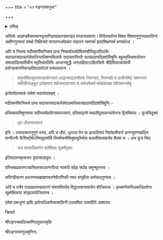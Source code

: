 +++
title = "०२ रङ्गरामानुजः"

+++
<details><summary>तमिळ्</summary>

சீமலங்கீடேன். வேசிக்ககூட

ஸ்ரீரங்கம் ஸ்ரீமதாண்டவன் (ஸ்ரீமுஷ்ணம்)

ஸ்ரீரங்கம் ஸ்ரீமதாண்டவன் ஸ்ரீமுகம்

</details>

अयिभोः अखण्डवैभवभवनभूतपण्डितप्रकाण्डमण्डल मण्डनायमानाः ! विदितचरोप्यं विषयः विषयानुगुणपक्षपातिनां अक्षीणगुणवतां समक्षे निक्षिप्यते सनातनधर्मप्रकर सदातन रक्षणार्थं इतरशिक्षणार्थं क्षणार्थञ्च ।

अपि च निकषा मदीयमनीषानिकषं प्राप्य निष्कर्षायसंप्रेषितश्श्रौतिकुलतिलकैः सदाचारसदाचार्यसेवाधिगतधिषणाविलासैः सदाचारनिरतैः सत्संप्रदायदिदर्शायिषुभिः बहुस्मृतिसमालोचन समासादितसमीचीन स्मृतिसंततिभिः आजानशुद्धैः जनताहिताऽऽहितचित्तैः श्रीदेशिकाचार्यवर्यैः प्रयोगप्रकारनिकरप्रतिपादकोऽयं ग्रन्थतल्लजः । 

> समुन्मेषितसुस्वरूपप्रयोगजातं अद्यानवद्ययाशैल्या निरूप्यते, निरुप्यते च प्राचीनमिदं समनन्तर समीचीनाङ्कुर प्ररोहणाय सर्वजनतावनाय च सर्वधर्मकर्म मर्मज्ञक्षेत्रज्ञ पवित्रमानसेषु

इत्येतदेवस्माकं समेषां सदामोदावहम् । 

मदीयमनीषानिकषं प्राप्य सदाचारसदाचार्यसेवासमधिसत्संप्रदायदिदर्शायिषुभिः -

प्रचिख्यापयिषुणामया तदीयसर्वप्रयोगसामञ्जस्यं, प्रतिपाद्यन्ते स्थालीपुलाकन्यायेनात्र द्वित्रविषयाः ।  कुत्रचिदुक्तं 

> धृत धौताचारवस्त्र

इति । तत्तदाचारानुगुणं वस्त्रं, अपि च धौतं, धृतञ्च येन सः इत्यादिरूपं निर्वाहसौकर्यं अनभ्युपगच्छद्भिः मान्यैरन्यैः कैश्चिद्दोषोऽस्मिन्नुदघोषि विमर्शकशीर्षभूषाभूतेर्ष्यया शललीशलाकयेव शैल्या च । अत्र कुत्र चित्

> अत्र शाकादिदानेन क्लेशिताः यूयमीदृशाः

इतिपाठस्स्मृत्यन्तर दृष्टत्वादादृतः ।

परिभाषाप्रकरणञ्चानितरसाधारणरीत्या न्यरूपि संदेह संदोह समुन्मूलनाय ।

सपिण्डीकरण प्रकरणस्थब्राह्मणवरणेपौराणिकी गाथा संगृहीता कर्मसाद्गुण्याय ।

अपि च तत्रैव पादप्रक्षालनप्रकरणं संशयविपर्यय विदूरतयानायासेन शोधितञ्च । इत्थमनेकविधाबाधिप्रयोगाः सूक्ष्मेक्षिकया संगृह्यसंयोजिताश्च ।

एतेषां प्रबन्धॄणां कृषिः इतोप्यधिकवैभवशालिनी एधतामितः परमपीति आशास्य

क्रियते

श्रीरङ्गनाथदिव्यमणिपादुकास्मृतिः

श्रीरङ्गरामानुजमुनिना.